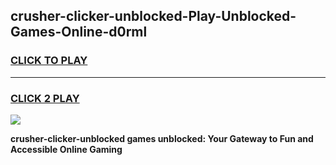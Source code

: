 
## crusher-clicker-unblocked-Play-Unblocked-Games-Online-d0rml
<h3>
<a href="https://premium76.site?title=crusher-clicker-unblocked&ref=25A">CLICK TO PLAY</a></h3>
<hr>

<h3>
<a href="https://premium76.site?title=crusher-clicker-unblocked&ref=25A">CLICK 2 PLAY</a>
  
</h3>

<a href="https://premium76.site?title=crusher-clicker-unblocked&ref=25A"><img src="https://clearcache.store/games.png"></a>


**crusher-clicker-unblocked games unblocked: Your Gateway to Fun and Accessible Online Gaming**
